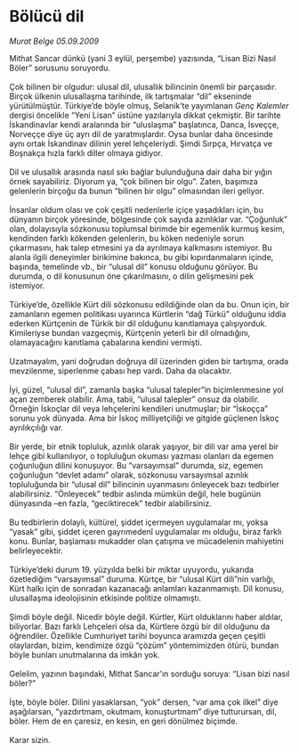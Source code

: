 # Bölücü dil

*Murat Belge 05.09.2009*

<div class="taraf_structure_2col_1zq">
<div class="margen_n">



 <p>Mithat Sancar dünkü (yani 3 eylül, perşembe) yazısında, “Lisan Bizi Nasıl Böler” sorusunu soruyordu. <br/><br/>Çok bilinen bir olgudur: ulusal dil, ulusallık bilincinin önemli bir parçasıdır. Birçok ülkenin ulusallaşma tarihinde, ilk tartışmalar “dil” ekseninde yürütülmüştür. Türkiye’de böyle olmuş, Selanik’te yayımlanan <i>Genç Kalemler</i> dergisi öncelikle “Yeni Lisan” üstüne yazılarıyla dikkat çekmiştir. Bir tarihte İskandinavlar kendi aralarında bir “uluslaşma” başlatınca, Danca, İsveççe, Norveççe diye üç ayrı dil de yaratmışlardır. Oysa bunlar daha öncesinde aynı ortak İskandinav dilinin yerel lehçeleriydi. Şimdi Sırpça, Hırvatça ve Boşnakça hızla farklı diller olmaya gidiyor. <br/><br/>Dil ve ulusallık arasında nasıl sıkı bağlar bulunduğuna dair daha bir yığın örnek sayabiliriz. Diyorum ya, “çok bilinen bir olgu”. Zaten, başımıza gelenlerin birçoğu da bunun “bilinen bir olgu” olmasından ileri geliyor. <br/><br/>İnsanlar oldum olası ve çok çeşitli nedenlerle içiçe yaşadıkları için, bu dünyanın birçok yöresinde, bölgesinde çok sayıda azınlıklar var. “Çoğunluk” olan, dolayısıyla sözkonusu toplumsal birimde bir egemenlik kurmuş kesim, kendinden farklı kökenden gelenlerin, bu köken nedeniyle sorun çıkarmasını, hak talep etmesini ya da ayrılmaya kalkmasını istemiyor. Bu alanla ilgili deneyimler birikimine bakınca, bu gibi kıpırdanmaların içinde, başında, temelinde vb., bir “ulusal dil” konusu olduğunu görüyor. Bu durumda, o dil konusunun öne çıkarılmasını, o dilin gelişmesini pek istemiyor. <br/><br/>Türkiye’de, özellikle Kürt dili sözkonusu edildiğinde olan da bu. Onun için, bir zamanların egemen politikası uyarınca Kürtlerin “dağ Türkü” olduğunu iddia ederken Kürtçenin de Türkik bir dil olduğunu kanıtlamaya çalışıyorduk. Kimileriyse bundan vazgeçmiş, Kürtçenin yeterli bir dil olmadığını, olamayacağını kanıtlama çabalarına kendini vermişti. <br/><br/>Uzatmayalım, yani doğrudan doğruya dil üzerinden giden bir tartışma, orada mevzilenme, siperlenme çabası hep vardı. Daha da olacaktır. <br/><br/>İyi, güzel, “ulusal dil”, zamanla başka “ulusal talepler”in biçimlenmesine yol açan zemberek olabilir. Ama, tabii, “ulusal talepler” onsuz da olabilir. Örneğin İskoçlar dil veya lehçelerini kendileri unutmuşlar; bir “İskoçça” sorunu yok dünyada. Ama bir İskoç milliyetçiliği ve gitgide güçlenen İskoç ayrılıkçılığı var. <br/><br/>Bir yerde, bir etnik topluluk, azınlık olarak yaşıyor, bir dili var ama yerel bir lehçe gibi kullanılıyor, o topluluğun okuması yazması olanları da egemen çoğunluğun dilini konuşuyor. Bu “varsayımsal” durumda, siz, egemen çoğunluğun “devlet adamı” olarak, sözkonusu varsayımsal azınlık topluluğunda bir “ulusal dil” bilincinin uyanmasını önleyecek bazı tedbirler alabilirsiniz. “Önleyecek” tedbir aslında mümkün değil, hele bugünün dünyasında –en fazla, “geciktirecek” tedbir alabilirsiniz. <br/><br/>Bu tedbirlerin dolaylı, kültürel, şiddet içermeyen uygulamalar mı, yoksa “yasak” gibi, şiddet içeren gayrımedenî uygulamalar mı olduğu, biraz farklı konu. Bunlar, başlaması mukadder olan çatışma ve mücadelenin mahiyetini belirleyecektir. <br/><br/>Türkiye’deki durum 19. yüzyılda belki bir miktar uyuyordu, yukarıda özetlediğim “varsayımsal” duruma. Kürtçe, bir “ulusal Kürt dili”nin varlığı, Kürt halkı için de sonradan kazanacağı anlamları kazanmamıştı. Dil konusu, ulusallaşma ideolojisinin etkisinde politize olmamıştı. <br/><br/>Şimdi böyle değil. Nicedir böyle değil. Kürtler, Kürt olduklarını haber aldılar, biliyorlar. Bazı farklı Lehçeleri olsa da, Kürtlere özgü bir dil olduğunu da öğrendiler. Özellikle Cumhuriyet tarihi boyunca aramızda geçen çeşitli olaylardan, bizim, kendimize özgü “çözüm” yöntemimizden ötürü, bundan böyle bunları unutmalarına da imkân yok. <br/><br/>Gelelim, yazının başındaki, Mithat Sancar’ın sorduğu soruya: “Lisan bizi nasıl böler?” <br/><br/>İşte, böyle böler. Dilini yasaklarsan, “yok” dersen, “var ama çok ilkel” diye aşağılarsan, “yazdırtmam, okutmam, konuşturtmam” diye tutturursan, dil, böler. Hem de en çaresiz, en kesin, en geri dönülmez biçimde. <br/><br/>Karar sizin.</p>
<br/>
<br/>
<br/>



<br/>


<div id="taraf_not">
</div>

</div>


</div>
